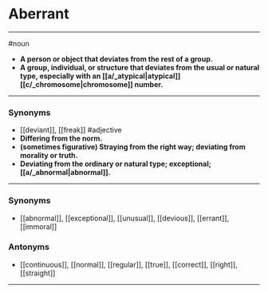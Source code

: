 # Aberrant
---
#noun
- **A person or object that deviates from the rest of a group.**
- **A group, individual, or structure that deviates from the usual or natural type, especially with an [[a/_atypical|atypical]] [[c/_chromosome|chromosome]] number.**
---
### Synonyms
- [[deviant]], [[freak]]
#adjective
- **Differing from the norm.**
- **(sometimes figurative) Straying from the right way; deviating from morality or truth.**
- **Deviating from the ordinary or natural type; exceptional; [[a/_abnormal|abnormal]].**
---
### Synonyms
- [[abnormal]], [[exceptional]], [[unusual]], [[devious]], [[errant]], [[immoral]]
### Antonyms
- [[continuous]], [[normal]], [[regular]], [[true]], [[correct]], [[right]], [[straight]]
---
